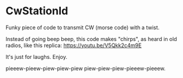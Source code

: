 # CwStationId

Funky piece of code to transmit CW (morse code) with a twist.

Instead of going beep beep, this code makes "chirps", as heard
in old radios, like this replica: https://youtu.be/V5Qkk2c4m9E

It's just for laughs. Enjoy.

pieeew-pieew-piew-piew-piew piew-piew-piew-pieeew-pieeew.
